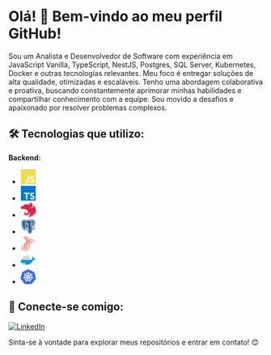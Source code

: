 # Olá! 👋 Bem-vindo ao meu perfil GitHub!

Sou um Analista e Desenvolvedor de Software com experiência em JavaScript Vanilla, TypeScript, NestJS, Postgres, SQL Server, Kubernetes, Docker e outras tecnologias relevantes. Meu foco é entregar soluções de alta qualidade, otimizadas e escaláveis.
Tenho uma abordagem colaborativa e proativa, buscando constantemente aprimorar minhas habilidades e compartilhar conhecimento com a equipe. Sou movido a desafios e apaixonado por resolver problemas complexos.

## 🛠️ Tecnologias que utilizo:

**Backend:**
* <img src="https://raw.githubusercontent.com/devicons/devicon/master/icons/javascript/javascript-plain.svg" alt="JavaScript" width="30" height="30"/>
* <img src="https://raw.githubusercontent.com/devicons/devicon/master/icons/typescript/typescript-plain.svg" alt="TypeScript" width="30" height="30"/>
* <img src="https://raw.githubusercontent.com/devicons/devicon/master/icons/nestjs/nestjs-plain.svg" alt="NestJS" width="30" height="30"/>
* <img src="https://raw.githubusercontent.com/devicons/devicon/master/icons/postgresql/postgresql-plain.svg" alt="PostgreSQL" width="30" height="30"/>
* <img src="https://raw.githubusercontent.com/devicons/devicon/master/icons/microsoftsqlserver/microsoftsqlserver-plain.svg" alt="SQL Server" width="30" height="30"/>
* <img src="https://raw.githubusercontent.com/devicons/devicon/master/icons/docker/docker-plain.svg" alt="Docker" width="30" height="30"/>
* <img src="https://raw.githubusercontent.com/devicons/devicon/master/icons/kubernetes/kubernetes-plain.svg" alt="Kubernetes" width="30" height="30"/>


## 🤝 Conecte-se comigo:

[![LinkedIn](https://img.shields.io/badge/LinkedIn-0077B5?style=for-the-badge&logo=linkedin&logoColor=white)](SEU_LINKEDIN_AQUI)

Sinta-se à vontade para explorar meus repositórios e entrar em contato! 😊
